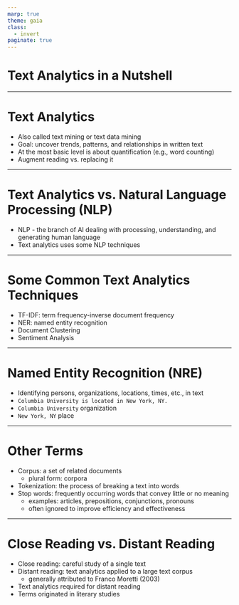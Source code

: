 ```yaml
---
marp: true
theme: gaia
class:
  - invert
paginate: true
---
```

<!-- _class: lead -->
# Text Analytics in a Nutshell
---
# Text Analytics
* Also called text mining or text data mining
* Goal: uncover trends, patterns, and relationships in written text
* At the most basic level is about quantification (e.g., word counting) 
* Augment reading vs. replacing it        
---
# Text Analytics vs. Natural Language Processing (NLP)
* NLP - the branch of AI dealing with processing, understanding, and generating human language
* Text analytics uses some NLP techniques 
---
# Some Common Text Analytics Techniques
* TF-IDF: term frequency-inverse document frequency
* NER: named entity recognition 
* Document Clustering
* Sentiment Analysis
---
# Named Entity Recognition (NRE)
* Identifying persons, organizations, locations, times, etc., in text
* `Columbia University is located in New York, NY.`
* `Columbia University` organization
* `New York, NY` place 
---
# Other Terms
* Corpus: a set of related documents
  * plural form: corpora
* Tokenization: the process of breaking a text into words
* Stop words: frequently occurring words that convey little or no meaning
  * examples: articles, prepositions, conjunctions, pronouns
  * often ignored to improve efficiency and effectiveness

---
# Close Reading vs. Distant Reading
* Close reading: careful study of a single text
* Distant reading: text analytics applied to a large text corpus
   * generally attributed to Franco Moretti (2003)
* Text analytics required for distant reading
* Terms originated in literary studies 
 
